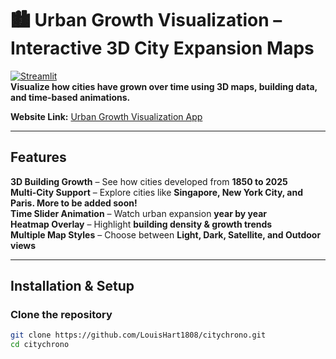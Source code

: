# 🏙️ Urban Growth Visualization – Interactive 3D City Expansion Maps  

[![Streamlit](https://img.shields.io/badge/Powered%20by-Streamlit-red?style=flat-square&logo=streamlit)](https://streamlit.io/)  
**Visualize how cities have grown over time using 3D maps, building data, and time-based animations.**  

**Website Link:** [Urban Growth Visualization App](https://citychrono-myxaamof8wk29nqzwxkm45.streamlit.app/)

---

## Features  
**3D Building Growth** – See how cities developed from **1850 to 2025**  
**Multi-City Support** – Explore cities like **Singapore, New York City, and Paris. More to be added soon!**  
**Time Slider Animation** – Watch urban expansion **year by year**  
**Heatmap Overlay** – Highlight **building density & growth trends**  
**Multiple Map Styles** – Choose between **Light, Dark, Satellite, and Outdoor views**  

---

## Installation & Setup  
### **Clone the repository**  
```sh
git clone https://github.com/LouisHart1808/citychrono.git
cd citychrono
